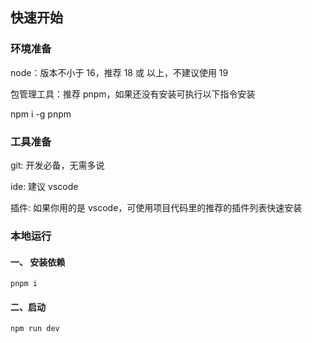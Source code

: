 ## 快速开始

### 环境准备
node：版本不小于 16，推荐 18 或 以上，不建议使用 19

包管理工具：推荐 pnpm，如果还没有安装可执行以下指令安装

npm i -g pnpm

### 工具准备
git: 开发必备，无需多说

ide: 建议 vscode

插件: 如果你用的是 vscode，可使用项目代码里的推荐的插件列表快速安装

### 本地运行

#### 一、 安装依赖
`pnpm i`

#### 二、启动

`npm run dev`